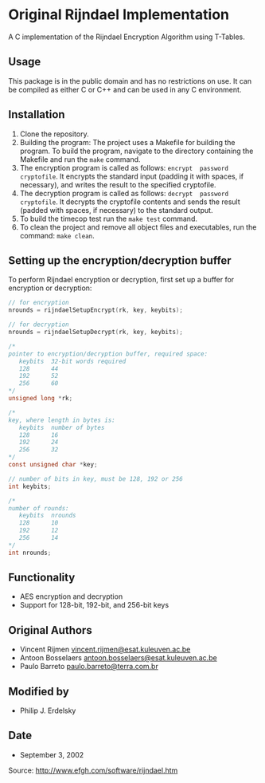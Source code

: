 # Original Rijndael Implementation

A C implementation of the Rijndael Encryption Algorithm using T-Tables.

## Usage

This package is in the public domain and has no restrictions on use. It can be compiled as either C or C++ and can be used in any C environment.

## Installation

1. Clone the repository.
2. Building the program: The project uses a Makefile for building the program. To build the program, navigate to the directory containing the Makefile and run the `make` command.
3. The encryption program is called as follows: `encrypt  password  cryptofile`.
It encrypts the standard input (padding it with spaces, if necessary), and writes the result to the specified cryptofile.
4. The decryption program is called as follows: `decrypt  password  cryptofile`.
It decrypts the cryptofile contents and sends the result (padded with spaces, if necessary) to the standard output.
5. To build the timecop test run the `make test` command.
6. To clean the project and remove all object files and executables, run the command: `make clean`.

## Setting up the encryption/decryption buffer

To perform Rijndael encryption or decryption, first set up a buffer for encryption or decryption:
 ```c
// for encryption
nrounds = rijndaelSetupEncrypt(rk, key, keybits);

// for decryption
nrounds = rijndaelSetupDecrypt(rk, key, keybits);  

/*
pointer to encryption/decryption buffer, required space:                          
    keybits  32-bit words required                             
    128      44                                                
    192      52                                                
    256      60
*/
unsigned long *rk;                      

/*
key, where length in bytes is:
    keybits  number of bytes
    128      16
    192      24
    256      32
*/
const unsigned char *key;

// number of bits in key, must be 128, 192 or 256
int keybits;

/*
number of rounds:
    keybits  nrounds
    128      10
    192      12
    256      14
*/
int nrounds;

```

## Functionality

- AES encryption and decryption
- Support for 128-bit, 192-bit, and 256-bit keys

## Original Authors

- Vincent Rijmen vincent.rijmen@esat.kuleuven.ac.be
- Antoon Bosselaers antoon.bosselaers@esat.kuleuven.ac.be
- Paulo Barreto paulo.barreto@terra.com.br

## Modified by

- Philip J. Erdelsky

## Date

- September 3, 2002


Source: http://www.efgh.com/software/rijndael.htm
